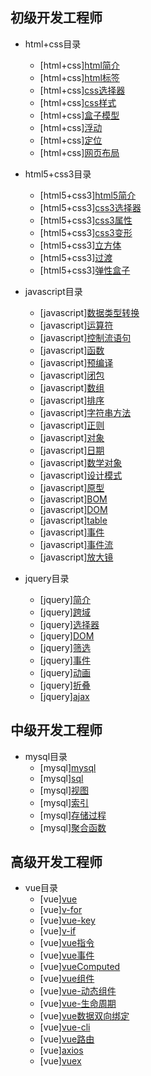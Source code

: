## 初级开发工程师

* html+css目录
    * [html+css][html简介](/前端交流/1-html+css/1-html简介.md)
    * [html+css][html标签](/前端交流/1-html+css/2-html标签.md)
    * [html+css][css选择器](/前端交流/1-html+css/3-css选择器.md)
    * [html+css][css样式](/前端交流/1-html+css/4-css样式.md)
    * [html+css][盒子模型](/前端交流/1-html+css/5-盒子模型.md)
    * [html+css][浮动](/前端交流/1-html+css/6-浮动.md)
    * [html+css][定位](/前端交流/1-html+css/7-定位.md)
    * [html+css][网页布局](/前端交流/1-html+css/8-页面布局.md)

* html5+css3目录
    * [html5+css3][html5简介](/前端交流/2-html5+css3/1-html5简介.md)
    * [html5+css3][css3选择器](/前端交流/2-html5+css3/2-css3选择器.md)
    * [html5+css3][css3属性](/前端交流/2-html5+css3/3-css3属性.md)
    * [html5+css3][css3变形](/前端交流/2-html5+css3/4-css3变形.md)
    * [html5+css3][立方体](/前端交流/2-html5+css3/5-立方体.md)
    * [html5+css3][过渡](/前端交流/2-html5+css3/6-过渡.md)
    * [html5+css3][弹性盒子](/前端交流/2-html5+css3/7-弹性盒子.md)

* javascript目录
    * [javascript][数据类型转换](/前端交流/3-javascript/1-数据类型转换.md)
    * [javascript][运算符](/前端交流/3-javascript/2-运算符.md)
    * [javascript][控制流语句](/前端交流/3-javascript/3-控制流语句.md)
    * [javascript][函数](/前端交流/3-javascript/4-函数.md)
    * [javascript][预编译](/前端交流/3-javascript/5-预编译.md)
    * [javascript][闭包](/前端交流/3-javascript/6-闭包.md)
    * [javascript][数组](/前端交流/3-javascript/7-数组.md)
    * [javascript][排序](/前端交流/3-javascript/8-排序.md)
    * [javascript][字符串方法](/前端交流/3-javascript/9-字符串方法.md)
    * [javascript][正则](/前端交流/3-javascript/10-正则.md)
    * [javascript][对象](/前端交流/3-javascript/11-对象.md)
    * [javascript][日期](/前端交流/3-javascript/12-日期.md)
    * [javascript][数学对象](/前端交流/3-javascript/13-数学对象.md)
    * [javascript][设计模式](/前端交流/3-javascript/14-设计模式.md)
    * [javascript][原型](/前端交流/3-javascript/15-原型.md)
    * [javascript][BOM](/前端交流/3-javascript/16-BOM.md)
    * [javascript][DOM](/前端交流/3-javascript/17-DOM.md)
    * [javascript][table](/前端交流/3-javascript/18-table.md)
    * [javascript][事件](/前端交流/3-javascript/19-事件.md)
    * [javascript][事件流](/前端交流/3-javascript/20-事件流.md)
    * [javascript][放大镜](/前端交流/3-javascript/21-放大镜.md)

* jquery目录
    * [jquery][简介](/前端交流/4-jquery/1-简介.md)
    * [jquery][跨域](/前端交流/4-jquery/2-跨域.md)
    * [jquery][选择器](/前端交流/4-jquery/3-选择器.md)
    * [jquery][DOM](/前端交流/4-jquery/4-DOM.md)
    * [jquery][筛选](/前端交流/4-jquery/5-筛选.md)
    * [jquery][事件](/前端交流/4-jquery/6-事件.md)
    * [jquery][动画](/前端交流/4-jquery/7-动画.md)
    * [jquery][折叠](/前端交流/4-jquery/8-折叠.md)
    * [jquery][ajax](/前端交流/4-jquery/9-ajax.md)

## 中级开发工程师

* mysql目录
    * [mysql][mysql](/前端交流/5-mysql/1-mysql.md)
    * [mysql][sql](/前端交流/5-mysql/2-sql.md)
    * [mysql][视图](/前端交流/5-mysql/3-视图.md)
    * [mysql][索引](/前端交流/5-mysql/4-索引.md)
    * [mysql][存储过程](/前端交流/5-mysql/5-存储过程.md)
    * [mysql][聚合函数](/前端交流/5-mysql/6-聚合函数.md)

## 高级开发工程师

* vue目录
    * [vue][vue](/前端交流/6-vue/1-vue.md)
    * [vue][v-for](/前端交流/6-vue/2-v-for.md)
    * [vue][vue-key](/前端交流/6-vue/3-vue-key.md)
    * [vue][v-if](/前端交流/6-vue/4-v-if.md)
    * [vue][vue指令](/前端交流/6-vue/5-vue指令.md)
    * [vue][vue事件](/前端交流/6-vue/6-vue事件.md)
    * [vue][vueComputed](/前端交流/6-vue/7-vueComputed.md)
    * [vue][vue组件](/前端交流/6-vue/8-vue组件.md)
    * [vue][vue-动态组件](/前端交流/6-vue/9-vue-动态组件.md)
    * [vue][vue-生命周期](/前端交流/6-vue/10-vue-生命周期.md)
    * [vue][vue数据双向绑定](/前端交流/6-vue/11-vue数据双向绑定.md)
    * [vue][vue-cli](/前端交流/6-vue/12-vue-cli.md)
    * [vue][vue路由](/前端交流/6-vue/13-vue路由.md)
    * [vue][axios](/前端交流/6-vue/14-axios.md)
    * [vue][vuex](/前端交流/6-vue/15-vuex.md)